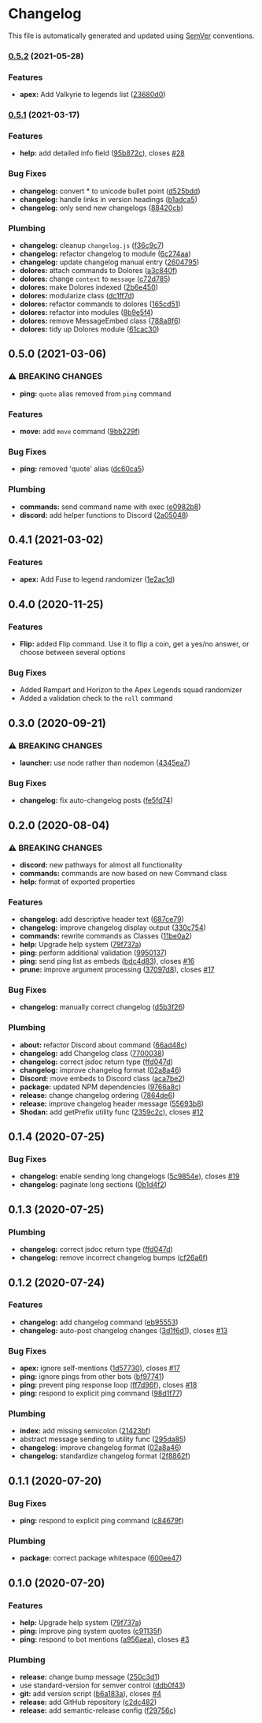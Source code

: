 # Changelog

This file is automatically generated and updated using [SemVer](https://semver.org) conventions.



### [0.5.2](https://github.com/danfoy/shodan-discord/compare/v0.5.1...v0.5.2) (2021-05-28)


### Features

* **apex:** Add Valkyrie to legends list ([23680d0](https://github.com/danfoy/shodan-discord/commit/23680d060988a4ee9ae343999bf08da817679bc9))

### [0.5.1](https://github.com/danfoy/shodan-discord/compare/v0.5.0...v0.5.1) (2021-03-17)


### Features

* **help:** add detailed info field ([95b872c](https://github.com/danfoy/shodan-discord/commit/95b872cff1235ecf18dc7a8d8cef736cd8850678)), closes [#28](https://github.com/danfoy/shodan-discord/issues/28)


### Bug Fixes

* **changelog:** convert * to unicode bullet point ([d525bdd](https://github.com/danfoy/shodan-discord/commit/d525bdd591ea04fe3e95e878110b412bc68b1fbe))
* **changelog:** handle links in version headings ([b1adca5](https://github.com/danfoy/shodan-discord/commit/b1adca5b967939399456bd9eb45edc5493bfff1d))
* **changelog:** only send new changelogs ([88420cb](https://github.com/danfoy/shodan-discord/commit/88420cb0aad00b3d97849bf87ef5cf15b51ff33a))


### Plumbing

* **changelog:** cleanup `changelog.js` ([f36c9c7](https://github.com/danfoy/shodan-discord/commit/f36c9c743277d061c38dfbd2534c73e9d7c8ac0a))
* **changelog:** refactor changelog to module ([6c274aa](https://github.com/danfoy/shodan-discord/commit/6c274aa304ca55655e9a40251c7df670aab6664b))
* **changelog:** update changelog manual entry ([2604795](https://github.com/danfoy/shodan-discord/commit/2604795b736fd6c8fb5f44d3a8be1be67178e913))
* **dolores:** attach commands to Dolores ([a3c840f](https://github.com/danfoy/shodan-discord/commit/a3c840f7ff48b1279f6c0476380798194781093b))
* **dolores:** change `context` to `message` ([c72d785](https://github.com/danfoy/shodan-discord/commit/c72d785de2ea7aef71c7f01c85df3229baa9565d))
* **dolores:** make Dolores indexed ([2b6e450](https://github.com/danfoy/shodan-discord/commit/2b6e450901dd1bac1f4dbe8d37ef6af4918f9de9))
* **dolores:** modularize class ([dc1ff7d](https://github.com/danfoy/shodan-discord/commit/dc1ff7ddb08b1ffff68816ada6f713d01d721867))
* **dolores:** refactor commands to dolores ([165cd51](https://github.com/danfoy/shodan-discord/commit/165cd5193e9f2fd305f389882734f6d30d748adf))
* **dolores:** refactor into modules ([8b9e5f4](https://github.com/danfoy/shodan-discord/commit/8b9e5f4263368a8adddac0f85bf0f190895d3154))
* **dolores:** remove MessageEmbed class ([788a8f6](https://github.com/danfoy/shodan-discord/commit/788a8f6e17cab547ca5653a64abeaa4ca8797ae0))
* **dolores:** tidy up Dolores module ([61cac30](https://github.com/danfoy/shodan-discord/commit/61cac30cb1dee136b98b7f58e7aa91062d2fc41e))

## 0.5.0 (2021-03-06)


### ⚠ BREAKING CHANGES

* **ping:** `quote` alias removed from `ping` command

### Features

* **move:** add `move` command ([9bb229f](https://github.com/danfoy/shodan-discord/commit/9bb229ff84554af9a76fabb9992bf8148df0b70c))


### Bug Fixes

* **ping:** removed 'quote' alias ([dc60ca5](https://github.com/danfoy/shodan-discord/commit/dc60ca566f4e2494fd1704afde667b2c202ea6c9))


### Plumbing

* **commands:** send command name with exec ([e0982b8](https://github.com/danfoy/shodan-discord/commit/e0982b8be025e2a6f12fe1e7f32aee8466db28ee))
* **discord:** add helper functions to Discord ([2a05048](https://github.com/danfoy/shodan-discord/commit/2a05048a3c9ff2b6e192e6da78993e26ef1116fb))

## 0.4.1 (2021-03-02)


### Features

* **apex:** Add Fuse to legend randomizer ([1e2ac1d](https://github.com/danfoy/shodan-discord/commit/1e2ac1d15a9e29736ce88b1deaa1831362d83099))

## 0.4.0 (2020-11-25)

### Features
* **Flip:** added Flip command. Use it to flip a coin, get a yes/no answer, or choose between several options

### Bug Fixes
* Added Rampart and Horizon to the Apex Legends squad randomizer
* Added a validation check to the `roll` command

## 0.3.0 (2020-09-21)

### ⚠ BREAKING CHANGES

* **launcher:** use node rather than nodemon ([4345ea7](https://github.com/danfoy/shodan-discord/commit/4345ea7317bbf7ff3e3b586dd982aaefb6907649))

### Bug Fixes

* **changelog:** fix auto-changelog posts ([fe5fd74](https://github.com/danfoy/shodan-discord/commit/fe5fd74fc698111df971729568c7df56250a876e))


## 0.2.0 (2020-08-04)

### ⚠ BREAKING CHANGES

* **discord:** new pathways for almost all functionality
* **commands:** commands are now based on new Command class
* **help:** format of exported properties

### Features

* **changelog:** add descriptive header text ([687ce79](https://github.com/danfoy/shodan-discord/commit/687ce798cf956b6a0bb08636804c9fe991949ed0))
* **changelog:** improve changelog display output ([330c754](https://github.com/danfoy/shodan-discord/commit/330c7547e6e68dd0b785914f810b2b6ad23fc2cd))
* **commands:** rewrite commands as Classes ([11be0a2](https://github.com/danfoy/shodan-discord/commit/11be0a29b0aeff7aa79f8a7f51bef7bbff92344a))
* **help:** Upgrade help system ([79f737a](https://github.com/danfoy/shodan-discord/commit/79f737ab3fbc1520ea29e91a4c4a1fdfbc7a4664))
* **ping:** perform additional validation ([9950137](https://github.com/danfoy/shodan-discord/commit/9950137633b63f8b5c311afb6cee0a2f81411c95))
* **ping:** send ping list as embeds ([bdc4d83](https://github.com/danfoy/shodan-discord/commit/bdc4d83070f53303485c6b94cb6fa9d3a4d98a1d)), closes [#16](https://github.com/danfoy/shodan-discord/issues/16)
* **prune:** improve argument processing ([37097d8](https://github.com/danfoy/shodan-discord/commit/37097d8a751c6c75df59061bf667f524709d71a7)), closes [#17](https://github.com/danfoy/shodan-discord/issues/17)


### Bug Fixes

* **changelog:** manually correct changelog ([d5b3f26](https://github.com/danfoy/shodan-discord/commit/d5b3f26dbbb8fe76a51d143aad2e60f163bbcec8))


### Plumbing

* **about:** refactor Discord about command ([66ad48c](https://github.com/danfoy/shodan-discord/commit/66ad48c9a21e7b4aac5a9d3a5efbed51367e2697))
* **changelog:** add Changelog class ([7700038](https://github.com/danfoy/shodan-discord/commit/7700038496ef669a178d92314a7dda526ca79f06))
* **changelog:** correct jsdoc return type ([ffd047d](https://github.com/danfoy/shodan-discord/commit/ffd047d852653e6411fde1ec52cf877ebc6519aa))
* **changelog:** improve changelog format ([02a8a46](https://github.com/danfoy/shodan-discord/commit/02a8a4622ea29bde167c3c875ad95ca04e661b76))
* **Discord:** move embeds to Discord class ([aca7be2](https://github.com/danfoy/shodan-discord/commit/aca7be24970afca4be608ca4411d8587bab90f77))
* **package:** updated NPM dependencies ([9766a8c](https://github.com/danfoy/shodan-discord/commit/9766a8c9e49cb8f82b5d4e98e2444e244fd12e00))
* **release:** change changelog ordering ([7864de6](https://github.com/danfoy/shodan-discord/commit/7864de6a3b423cfeb2de3ff570ab780ca39b6055))
* **release:** improve changelog header message ([55693b8](https://github.com/danfoy/shodan-discord/commit/55693b8bc8dc28ac510511abe0a1a717fccace99))
* **Shodan:** add getPrefix utility func ([2359c2c](https://github.com/danfoy/shodan-discord/commit/2359c2c0a4ea4672cbab9964fa1ec51808cb4d93)), closes [#12](https://github.com/danfoy/shodan-discord/issues/12)

## 0.1.4 (2020-07-25)

### Bug Fixes

* **changelog:** enable sending long changelogs ([5c9854e](https://github.com/danfoy/shodan-discord/commit/5c9854ef9d47aaa5cf99941253deb1b298268aaf)), closes [#19](https://github.com/danfoy/shodan-discord/issues/19)
* **changelog:** paginate long sections ([0b1d4f2](https://github.com/danfoy/shodan-discord/commit/0b1d4f2dc1062915568374d7f5aa83c96a1aca5f))


## 0.1.3 (2020-07-25)

### Plumbing

* **changelog:** correct jsdoc return type ([ffd047d](https://github.com/danfoy/shodan-discord/commit/ffd047d852653e6411fde1ec52cf877ebc6519aa))
* **changelog:** remove incorrect changelog bumps ([cf26a6f](https://github.com/danfoy/shodan-discord/commit/cf26a6f5db46a341eabcec5e0c4b96d688913c56))


## 0.1.2 (2020-07-24)

### Features

* **changelog:** add changelog command ([eb95553](https://github.com/danfoy/shodan-discord/commit/eb95553000e2ce02c4ac9d08c7fec055191b2fa2))
* **changelog:** auto-post changelog changes ([3d1f6d1](https://github.com/danfoy/shodan-discord/commit/3d1f6d1077ce739c2cd77ddc9b4f7186d3f023c1)), closes [#13](https://github.com/danfoy/shodan-discord/issues/13)


### Bug Fixes

* **apex:** ignore self-mentions ([1d57730](https://github.com/danfoy/shodan-discord/commit/1d577303bf0e97f0227e327eb59af35a5f71e0ce)), closes [#17](https://github.com/danfoy/shodan-discord/issues/17)
* **ping:** ignore pings from other bots ([bf97741](https://github.com/danfoy/shodan-discord/commit/bf97741af5c6f55a07be6cc769a201993ef560ac))
* **ping:** prevent ping response loop ([ff7d96f](https://github.com/danfoy/shodan-discord/commit/ff7d96fc82563c4b439378aab8bd6de05f6809b0)), closes [#18](https://github.com/danfoy/shodan-discord/issues/18)
* **ping:** respond to explicit ping command ([98d1f77](https://github.com/danfoy/shodan-discord/commit/98d1f779ca366221aa772601c05c1e4d268ff09d))


### Plumbing

* **index:** add missing semicolon ([21423bf](https://github.com/danfoy/shodan-discord/commit/21423bfc4063078c10154162a67069dfc875fae7))
* abstract message sending to utility func ([295da85](https://github.com/danfoy/shodan-discord/commit/295da85bbf4f50c2deb6eed0fa4ff7d1259d1f57))
* **changelog:** improve changelog format ([02a8a46](https://github.com/danfoy/shodan-discord/commit/02a8a4622ea29bde167c3c875ad95ca04e661b76))
* **changelog:** standardize changelog format ([2f8862f](https://github.com/danfoy/shodan-discord/commit/2f8862f1c969f3eaccd237a2e29793b3bfc1a7f7))


## 0.1.1 (2020-07-20)

### Bug Fixes

* **ping:** respond to explicit ping command ([c84679f](https://github.com/danfoy/shodan-discord/commit/c84679f5d8707be465853a6454fa8cf50826a076))

### Plumbing

* **package:** correct package whitespace ([600ee47](https://github.com/danfoy/shodan-discord/commit/600ee47ba4fc11eca04f260a220001b35d6998f1))


## 0.1.0 (2020-07-20)

### Features

* **help:** Upgrade help system ([79f737a](https://github.com/danfoy/shodan-discord/commit/79f737ab3fbc1520ea29e91a4c4a1fdfbc7a4664))
* **ping:** improve ping system quotes ([c91135f](https://github.com/danfoy/shodan-discord/commit/c91135fe2650cbbc1092c956c4be0f5f8c17544d))
* **ping:** respond to bot mentions ([a956aea](https://github.com/danfoy/shodan-discord/commit/a956aeaa825f469db1aa2ac5c8293cb26788a165)), closes [#3](https://github.com/danfoy/shodan-discord/issues/3)

### Plumbing

* **release:** change bump message ([250c3d1](https://github.com/danfoy/shodan-discord/commit/250c3d1b5d3e654d47b50cc5cce96bfb7b6f373f))
* use standard-version for semver control ([ddb0f43](https://github.com/danfoy/shodan-discord/commit/ddb0f432f81156c332d4d6ac4d5dbc357be1a590))
* **git:** add version script ([b6a183a](https://github.com/danfoy/shodan-discord/commit/b6a183ab2fbdeef431c3deec451b8e031a2c426b)), closes [#4](https://github.com/danfoy/shodan-discord/issues/4)
* **release:** add GitHub repository ([c2dc482](https://github.com/danfoy/shodan-discord/commit/c2dc48298182fa72fecd70ee737947f59f698847))
* **release:** add semantic-release config ([f29756c](https://github.com/danfoy/shodan-discord/commit/f29756cd682a3c415c71e03b57c1a2c1fcf96ff4))
